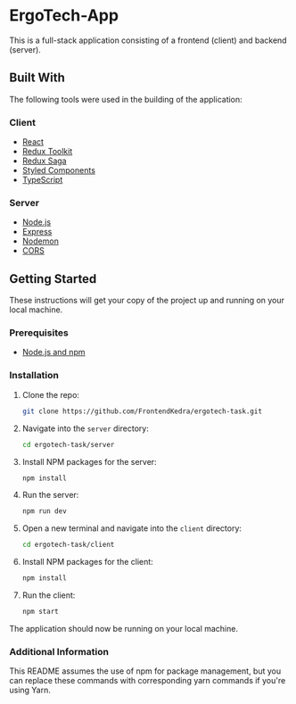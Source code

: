 # ErgoTech-App

This is a full-stack application consisting of a frontend (client) and backend (server).

## Built With

The following tools were used in the building of the application:

### Client

- [React](https://reactjs.org/)
- [Redux Toolkit](https://redux-toolkit.js.org/) 
- [Redux Saga](https://redux-saga.js.org/) 
- [Styled Components](https://styled-components.com/) 
- [TypeScript](https://www.typescriptlang.org/) 

### Server

- [Node.js](https://nodejs.org/en/) 
- [Express](https://expressjs.com/) 
- [Nodemon](https://nodemon.io/)
- [CORS](https://expressjs.com/en/resources/middleware/cors.html)


## Getting Started

These instructions will get your copy of the project up and running on your local machine.

### Prerequisites

- [Node.js and npm](https://nodejs.org/en/download/)

### Installation

1. Clone the repo:

    ```bash
    git clone https://github.com/FrontendKedra/ergotech-task.git
    ```

2. Navigate into the `server` directory:

    ```bash
    cd ergotech-task/server
    ```

3. Install NPM packages for the server:

    ```bash
    npm install
    ```

4. Run the server:

    ```bash
    npm run dev
    ```

5. Open a new terminal and navigate into the `client` directory:

    ```bash
    cd ergotech-task/client
    ```

6. Install NPM packages for the client:

    ```bash
    npm install
    ```

7. Run the client:

    ```bash
    npm start
    ```

The application should now be running on your local machine.

### Additional Information

This README assumes the use of npm for package management, but you can replace these commands with corresponding yarn commands if you're using Yarn.
